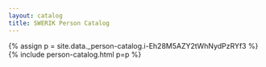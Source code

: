 ```yaml
---
layout: catalog
title: SWERIK Person Catalog
---
```

{% assign p = site.data._person-catalog.i-Eh28M5AZY2tWhNydPzRYf3 %}
{% include person-catalog.html p=p %}

